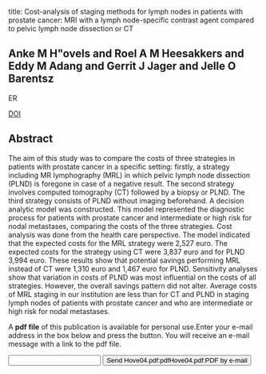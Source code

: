 title: Cost-analysis of staging methods for lymph nodes in patients with prostate cancer: MRI with a lymph node-specific contrast agent compared to pelvic lymph node dissection or CT

## Anke M H"ovels and Roel A M Heesakkers and Eddy M Adang and Gerrit J Jager and Jelle O Barentsz
ER

<a href="https://doi.org/10.1007/s00330-004-2374-5">DOI</a>

## Abstract
The aim of this study was to compare the costs of three strategies in patients with prostate cancer in a specific setting: firstly, a strategy including MR lymphography (MRL) in which pelvic lymph node dissection (PLND) is foregone in case of a negative result. The second strategy involves computed tomography (CT) followed by a biopsy or PLND. The third strategy consists of PLND without imaging beforehand. A decision analytic model was constructed. This model represented the diagnostic process for patients with prostate cancer and intermediate or high risk for nodal metastases, comparing the costs of the three strategies. Cost analysis was done from the health care perspective. The model indicated that the expected costs for the MRL strategy were 2,527 euro. The expected costs for the strategy using CT were 3,837 euro and for PLND 3,994 euro. These results show that potential savings performing MRL instead of CT were 1,310 euro and 1,467 euro for PLND. Sensitivity analyses show that variation in costs of PLND was most influential on the costs of all strategies. However, the overall savings pattern did not alter. Average costs of MRL staging in our institution are less than for CT and PLND in staging lymph nodes of patients with prostate cancer and who are intermediate or high risk for nodal metastases.

A <b>pdf file</b> of this publication is available for personal use.Enter your e-mail address in the box below and press the button. You will receive an e-mail message with a link to the pdf file.
<form action="sender.php">  <input type="text" name="email">  <input type="submit" value="Send Hove04.pdf:pdfHove04.pdf:PDF by e-mail"></form>